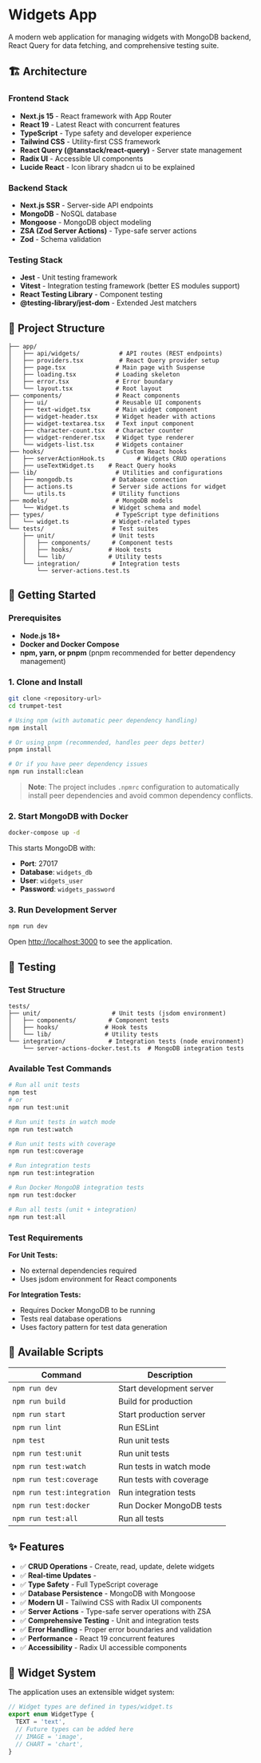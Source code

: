 # Widgets App

A modern web application for managing widgets with MongoDB backend, React Query for data fetching, and comprehensive testing suite.

## 🏗️ Architecture

### Frontend Stack
- **Next.js 15** - React framework with App Router
- **React 19** - Latest React with concurrent features
- **TypeScript** - Type safety and developer experience
- **Tailwind CSS** - Utility-first CSS framework
- **React Query (@tanstack/react-query)** - Server state management
- **Radix UI** - Accessible UI components
- **Lucide React** - Icon library
shadcn ui to be explained

### Backend Stack
- **Next.js SSR** - Server-side API endpoints
- **MongoDB** - NoSQL database
- **Mongoose** - MongoDB object modeling
- **ZSA (Zod Server Actions)** - Type-safe server actions
- **Zod** - Schema validation

### Testing Stack
- **Jest** - Unit testing framework
- **Vitest** - Integration testing framework (better ES modules support)
- **React Testing Library** - Component testing
- **@testing-library/jest-dom** - Extended Jest matchers

## 📁 Project Structure

```
├── app/
│   ├── api/widgets/           # API routes (REST endpoints)
│   ├── providers.tsx          # React Query provider setup
│   ├── page.tsx              # Main page with Suspense
│   ├── loading.tsx           # Loading skeleton
│   ├── error.tsx             # Error boundary
│   └── layout.tsx            # Root layout
├── components/               # React components
│   ├── ui/                   # Reusable UI components
│   ├── text-widget.tsx       # Main widget component
│   ├── widget-header.tsx     # Widget header with actions
│   ├── widget-textarea.tsx   # Text input component
│   ├── character-count.tsx   # Character counter
│   ├── widget-renderer.tsx   # Widget type renderer
│   └── widgets-list.tsx      # Widgets container
├── hooks/                    # Custom React hooks
│   ├── serverActionHook.ts         # Widgets CRUD operations
│   ├── useTextWidget.ts    # React Query hooks
├── lib/                      # Utilities and configurations
│   ├── mongodb.ts           # Database connection
│   ├── actions.ts           # Server side actions for widget
│   └── utils.ts             # Utility functions
├── models/                   # MongoDB models
│   └── Widget.ts            # Widget schema and model
├── types/                    # TypeScript type definitions
│   └── widget.ts            # Widget-related types
└── tests/                   # Test suites
    ├── unit/                # Unit tests
    │   ├── components/      # Component tests
    │   ├── hooks/          # Hook tests
    │   └── lib/            # Utility tests
    └── integration/         # Integration tests
        └── server-actions.test.ts
```

## 🚀 Getting Started

### Prerequisites
- **Node.js 18+**
- **Docker and Docker Compose**
- **npm, yarn, or pnpm** (pnpm recommended for better dependency management)

### 1. Clone and Install

```bash
git clone <repository-url>
cd trumpet-test

# Using npm (with automatic peer dependency handling)
npm install

# Or using pnpm (recommended, handles peer deps better)
pnpm install

# Or if you have peer dependency issues
npm run install:clean
```

> **Note**: The project includes `.npmrc` configuration to automatically install peer dependencies and avoid common dependency conflicts.

### 2. Start MongoDB with Docker

```bash
docker-compose up -d
```

This starts MongoDB with:
- **Port**: 27017
- **Database**: `widgets_db`
- **User**: `widgets_user`
- **Password**: `widgets_password`

### 3. Run Development Server

```bash
npm run dev
```

Open [http://localhost:3000](http://localhost:3000) to see the application.

## 🧪 Testing

### Test Structure
```
tests/
├── unit/                    # Unit tests (jsdom environment)
│   ├── components/         # Component tests
│   ├── hooks/             # Hook tests
│   └── lib/               # Utility tests
└── integration/            # Integration tests (node environment)
    └── server-actions-docker.test.ts  # MongoDB integration tests
```

### Available Test Commands

```bash
# Run all unit tests
npm test
# or
npm run test:unit

# Run unit tests in watch mode
npm run test:watch

# Run unit tests with coverage
npm run test:coverage

# Run integration tests
npm run test:integration

# Run Docker MongoDB integration tests
npm run test:docker

# Run all tests (unit + integration)
npm run test:all
```

### Test Requirements

**For Unit Tests:**
- No external dependencies required
- Uses jsdom environment for React components

**For Integration Tests:**
- Requires Docker MongoDB to be running
- Tests real database operations
- Uses factory pattern for test data generation


## 📝 Available Scripts

| Command | Description |
|---------|-------------|
| `npm run dev` | Start development server |
| `npm run build` | Build for production |
| `npm run start` | Start production server |
| `npm run lint` | Run ESLint |
| `npm test` | Run unit tests |
| `npm run test:unit` | Run unit tests |
| `npm run test:watch` | Run tests in watch mode |
| `npm run test:coverage` | Run tests with coverage |
| `npm run test:integration` | Run integration tests |
| `npm run test:docker` | Run Docker MongoDB tests |
| `npm run test:all` | Run all tests |

## ✨ Features

- ✅ **CRUD Operations** - Create, read, update, delete widgets
- ✅ **Real-time Updates** - 
- ✅ **Type Safety** - Full TypeScript coverage
- ✅ **Database Persistence** - MongoDB with Mongoose
- ✅ **Modern UI** - Tailwind CSS with Radix UI components
- ✅ **Server Actions** - Type-safe server operations with ZSA
- ✅ **Comprehensive Testing** - Unit and integration tests
- ✅ **Error Handling** - Proper error boundaries and validation
- ✅ **Performance** - React 19 concurrent features
- ✅ **Accessibility** - Radix UI accessible components

## 🧩 Widget System

The application uses an extensible widget system:

```typescript
// Widget types are defined in types/widget.ts
export enum WidgetType {
  TEXT = 'text',
  // Future types can be added here
  // IMAGE = 'image',
  // CHART = 'chart',
}